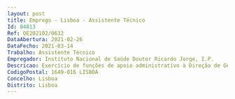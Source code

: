 ```yaml
--- 
layout: post
title: Emprego - Lisboa - Assistente Técnico
Id: 84813
Ref: OE202102/0632
DataAbertura: 2021-02-26
DataFecho: 2021-03-14
Trabalho: Assistente Técnico
Empregador: Instituto Nacional de Saúde Doutor Ricardo Jorge, I.P.
Descricao: Exercício de funções de apoio administrativo à Direção de Gestão de Recursos Técnicas, cujas competências estão previstas no artigo 14º do anexo à Portaria nº 162 2012, de 22 de maio
CodigoPostal: 1649-016 LISBOA
Concelho: Lisboa
Distrito: Lisboa
--- 
```

